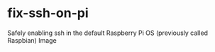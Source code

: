 # fix-ssh-on-pi
Safely enabling ssh in the default Raspberry Pi OS (previously called Raspbian) Image
